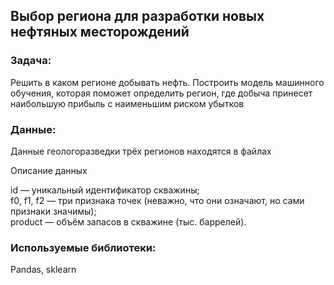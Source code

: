 ## Выбор региона для разработки новых нефтяных месторождений  

### Задача:  
Решить в каком регионе добывать нефть. Построить модель машинного обучения, которая поможет определить регион, где добыча принесет наибольшую прибыль с наименьшим риском убытков  

### Данные:   

Данные геологоразведки трёх регионов находятся в файлах

Описание данных

id — уникальный идентификатор скважины;  
f0, f1, f2 — три признака точек (неважно, что они означают, но сами признаки значимы);  
product — объём запасов в скважине (тыс. баррелей).  

### Используемые библиотеки:  
Pandas, sklearn
